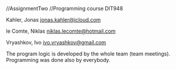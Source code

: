 //AssignmentTwo
//Programming course DIT948

Kahler, Jonas
jonas.kahler@icloud.com

le Comte, Niklas
niklas.lecomte@hotmail.com

Vryashkov, Ivo
ivo.vryashkov@gmail.com

The program logic is developed by the whole team (team meetings).
Programming was done also by everybody.
